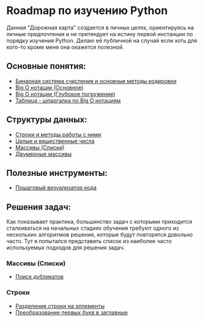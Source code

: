 # Roadmap по изучению Python
Данная "Дорожная карта" создается в личных целях, ориентируясь на личные предпочтения и не претендует на истину первой инстанции по порядку изучения Python. Делаю её публичной на случай если хоть для кого-то кроме меня она окажется полезной.

## Основные понятия:
- [Бинарная система счисления и основные методы кодировки](https://blog.skillfactory.ru/glossary/dvoichnyy-kod/#:~:text=%D0%9E%D0%BD%20%D1%8F%D0%B2%D0%BB%D1%8F%D0%B5%D1%82%D1%81%D1%8F%20%D0%BE%D1%81%D0%BD%D0%BE%D0%B2%D0%BE%D0%B9%20%D1%86%D0%B8%D1%84%D1%80%D0%BE%D0%B2%D1%8B%D1%85%20%D0%B2%D1%8B%D1%87%D0%B8%D1%81%D0%BB%D0%B5%D0%BD%D0%B8%D0%B9,%D0%BA%D0%BE%D1%82%D0%BE%D1%80%D1%8B%D0%BC%D0%B8%20%D1%80%D0%B0%D0%B1%D0%BE%D1%82%D0%B0%D0%B5%D1%82%20%D1%81%D0%BE%D0%B2%D1%80%D0%B5%D0%BC%D0%B5%D0%BD%D0%BD%D0%B0%D1%8F%20%D0%B2%D1%8B%D1%87%D0%B8%D1%81%D0%BB%D0%B8%D1%82%D0%B5%D0%BB%D1%8C%D0%BD%D0%B0%D1%8F%20%D1%82%D0%B5%D1%85%D0%BD%D0%B8%D0%BA%D0%B0.)
- [Big O нотации (Основное)](https://habr.com/ru/articles/444594/)
- [Big O нотации (Глубокое погружение)](https://discrete.gr/complexity/?ru)
- [Таблица - шпаргалка по Big O нотациям](https://www.bigocheatsheet.com/)

## Структуры данных:
- [Строки и методы работы с ними](https://timeweb.com/ru/community/articles/stroki-v-python)
- [Целые и вещественные числа](https://silvertests.ru/GuideView.aspx?id=32162)
- [Массивы (Списки)](https://silvertests.ru/GuideView.aspx?id=32174)
- [Двумерные массивы](https://ejudge.179.ru/tasks/python/2014b1/16-lists3.html)

## Полезные инструменты:
- [Пошаговый визуализатор кода](https://pythontutor.com/visualize.html#mode=edit)

## Решения задач:
Как показывает практика, большинство задач с которыми приходится сталкиваться на начальных стадиях обучения требуют одного из нескольких алгоритмов решения, которые будут повторятся довольно часто. Тут я попытался представить список из наиболее часто используемых подходов для решения задач.

### Массивы (Списки)
- [Поиск дубликатов](https://it-start.online/articles/nahodim-povtorjajushhiesja-jelementy-v-spiske-python)
### Строки
- [Разделение строки на эллементы](https://skillbox.ru/media/code/kak-v-python-razbit-stroku-na-simvoly/)
- [Преобразование первых букв в заглавные](https://sky.pro/media/preobrazovanie-pervoj-bukvy-kazhdogo-slova-v-stroke-v-zaglavnuyu/)
